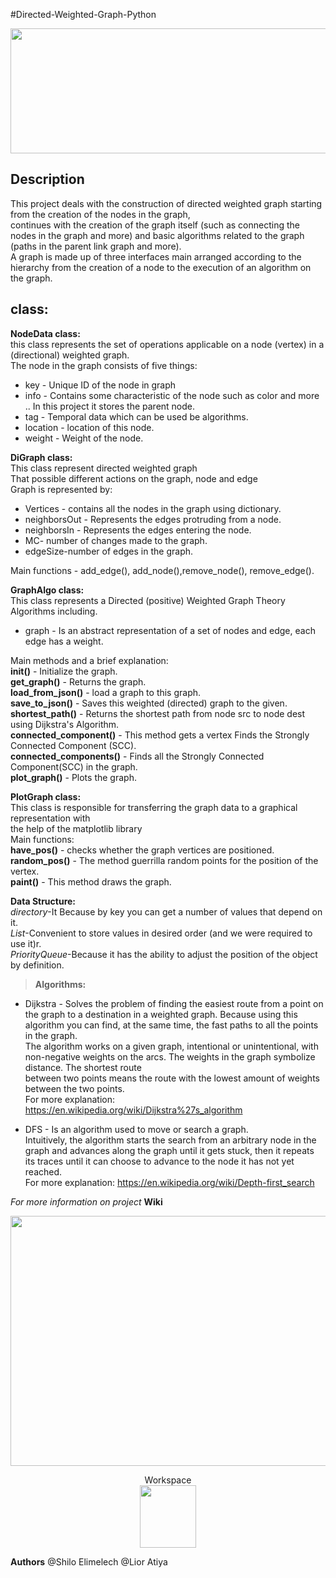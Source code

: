 #Directed-Weighted-Graph-Python

<p align="center">
<img src="https://thumbs.gfycat.com/IncomparableSmugCollie-small.gif" width="1100" height="200">
</p>  

<h2>Description</h2>

This project deals with the construction of directed weighted graph starting from the creation of the nodes in the graph,<br>
continues with the creation of the graph itself (such as connecting the nodes in the graph and more) and basic algorithms related to the graph <br>
(paths in the parent link graph and more).<br>
A graph is made up of three interfaces main arranged according to the hierarchy from the creation of a node to the execution of an algorithm on the graph.<br>



class:
---------------

**NodeData class:**<br>
this class represents the set of operations applicable on a node (vertex) in a (directional) weighted graph.<br>
The node in the graph consists of five things:<br>
* key - Unique ID of the node in graph<br>
* info - Contains some characteristic of the node such as color and more .. In this project it stores the parent node.<br>
* tag - Temporal data which can be used be algorithms.<br>
* location - location of this node.<br>
* weight - Weight of the node.<br>
    
**DiGraph class:**<br>
This class represent directed weighted graph<br>
That possible different actions on the graph, node and edge<br>
Graph is represented by:<br>
* Vertices - contains all the nodes in the graph using dictionary.<br>
* neighborsOut - Represents the edges protruding from a node.<br>
* neighborsIn - Represents the edges entering the node.<br>
* MC- number of changes made to the graph.<br>
* edgeSize-number of edges in the graph.<br>

Main functions - add_edge(), add_node(),remove_node(), remove_edge().<br> 

**GraphAlgo class:**<br>
This class represents a Directed (positive) Weighted Graph Theory Algorithms including.<br>
* graph - Is an abstract representation of a set of nodes and edge, each edge has a weight.<br>

Main methods and a brief explanation:<br>
**__init__()** - Initialize the graph.<br>
**get_graph()** - Returns the graph.<br>
**load_from_json()** - load a graph to this graph.<br>
**save_to_json()** - Saves this weighted (directed) graph to the given.<br>
**shortest_path()** - Returns the shortest path from node src to node dest using Dijkstra's Algorithm.<br>
**connected_component()** - This method gets a vertex Finds the Strongly Connected Component (SCC).<br>
**connected_components()** - Finds all the Strongly Connected Component(SCC) in the graph.<br>
**plot_graph()** - Plots the graph.<br>

**PlotGraph class:**<br>
This class is responsible for transferring the graph data to a graphical representation with<br>
the help of the matplotlib library<br>
Main functions:<br>
**have_pos()** - checks whether the graph vertices are positioned.<br>
**random_pos()** - The method guerrilla random points for the position of the vertex.<br>
**paint()** - This method draws the graph.<br>

**Data Structure:**<br>
*directory*-It Because by key you can get a number of values that depend on it.<br>
*List*-Convenient to store values in desired order (and we were required to use it)r.<br>
*PriorityQueue*-Because it has the ability to adjust the position of the object by definition.<br>

>**Algorithms:**<br>
* Dijkstra - Solves the problem of finding the easiest route from a point on the graph to a destination in a weighted graph. Because using this algorithm you can find, at the same time, the fast paths to all the points in the graph.<br>
The algorithm works on a given graph, intentional or unintentional, with non-negative weights on the arcs. The weights in the graph symbolize distance. The shortest route<br> between two points means the route with the lowest amount of weights between the two points.<br>
For more explanation: https://en.wikipedia.org/wiki/Dijkstra%27s_algorithm <br>

* DFS - Is an algorithm used to move or search a graph.<br>
Intuitively, the algorithm starts the search from an arbitrary node in the graph and advances along the graph until it gets stuck, then it repeats its traces until it can choose to advance to the node it has not yet reached.<br>
For more explanation: https://en.wikipedia.org/wiki/Depth-first_search <br>

*For more information on project* **Wiki**


<p align="center">
<img src="http://www.up2me.co.il/imgs/35483045.jpg" width="550" height="400">   
</p>




<p align="center">
Workspace <br>
<img src="https://lh3.googleusercontent.com/proxy/dRS-RkCj2m7_0TO8-N_WR64vMglAr1uw6PFrS_aOHGLGVxSgGyBElaeSr532sg1Ch7R6EOI4RMU51XXz7pZYHlw9UJNQio5TRZglPKdF2stf1RrgY5BX8m2mI8GqmqNB" width="90" height="100">  
 </p>   
 
 
**Authors** @Shilo Elimelech @Lior Atiya


